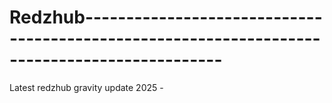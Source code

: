# Redzhub---------------------------------------------------------------------------------------------
Latest redzhub gravity update 2025 -
